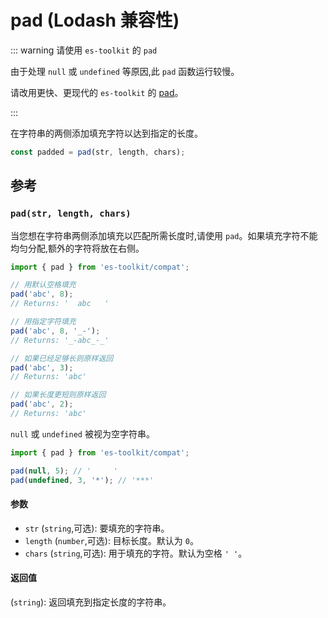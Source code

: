 # pad (Lodash 兼容性)

::: warning 请使用 `es-toolkit` 的 `pad`

由于处理 `null` 或 `undefined` 等原因,此 `pad` 函数运行较慢。

请改用更快、更现代的 `es-toolkit` 的 [pad](../../string/pad.md)。

:::

在字符串的两侧添加填充字符以达到指定的长度。

```typescript
const padded = pad(str, length, chars);
```

## 参考

### `pad(str, length, chars)`

当您想在字符串两侧添加填充以匹配所需长度时,请使用 `pad`。如果填充字符不能均匀分配,额外的字符将放在右侧。

```typescript
import { pad } from 'es-toolkit/compat';

// 用默认空格填充
pad('abc', 8);
// Returns: '  abc   '

// 用指定字符填充
pad('abc', 8, '_-');
// Returns: '_-abc_-_'

// 如果已经足够长则原样返回
pad('abc', 3);
// Returns: 'abc'

// 如果长度更短则原样返回
pad('abc', 2);
// Returns: 'abc'
```

`null` 或 `undefined` 被视为空字符串。

```typescript
import { pad } from 'es-toolkit/compat';

pad(null, 5); // '     '
pad(undefined, 3, '*'); // '***'
```

#### 参数

- `str` (`string`,可选): 要填充的字符串。
- `length` (`number`,可选): 目标长度。默认为 `0`。
- `chars` (`string`,可选): 用于填充的字符。默认为空格 `' '`。

#### 返回值

(`string`): 返回填充到指定长度的字符串。
